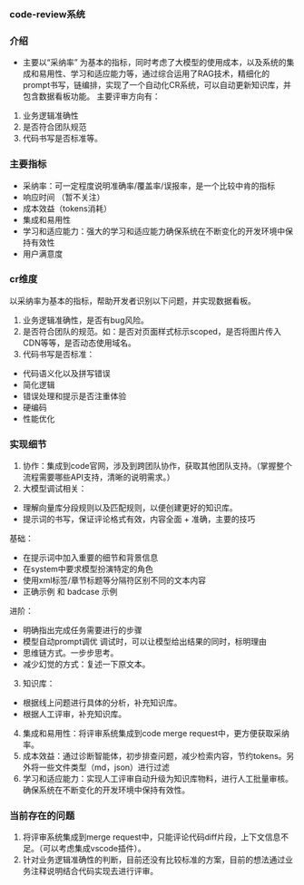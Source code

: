 

### code-review系统

### 介绍
- 主要以“采纳率” 为基本的指标，同时考虑了大模型的使用成本，以及系统的集成和易用性、学习和适应能力等，通过综合运用了RAG技术，精细化的prompt书写，链编排，实现了一个自动化CR系统，可以自动更新知识库，并包含数据看板功能。
主要评审方向有： 
1. 业务逻辑准确性
2. 是否符合团队规范
3. 代码书写是否标准等。


### 主要指标
- 采纳率：可一定程度说明准确率/覆盖率/误报率，是一个比较中肯的指标
- 响应时间 （暂不关注）
- 成本效益（tokens消耗）
- 集成和易用性
- 学习和适应能力：强大的学习和适应能力确保系统在不断变化的开发环境中保持有效性
- 用户满意度

### cr维度
以采纳率为基本的指标，帮助开发者识别以下问题，并实现数据看板。
1. 业务逻辑准确性，是否有bug风险。
2. 是否符合团队的规范。如：是否对页面样式标示scoped，是否将图片传入CDN等等，是否动态使用域名。
3. 代码书写是否标准：
- 代码语义化以及拼写错误
- 简化逻辑
- 错误处理和提示是否注重体验
- 硬编码
- 性能优化




### 实现细节
1. 协作：集成到code官网，涉及到跨团队协作，获取其他团队支持。（掌握整个流程需要哪些API支持，清晰的说明需求。）
2. 大模型调试相关：
- 理解向量库分段规则以及匹配规则，以便创建更好的知识库。
- 提示词的书写，保证评论格式有效，内容全面 + 准确，主要的技巧


基础：
- 在提示词中加入重要的细节和背景信息 
- 在system中要求模型扮演特定的角色 
- 使用xml标签/章节标题等分隔符区别不同的文本内容 
- 正确示例 和 badcase 示例 


进阶：
- 明确指出完成任务需要进行的步骤
- 模型自动prompt调优 
调试时，可以让模型给出结果的同时，标明理由 
- 思维链方式。一步步思考。
- 减少幻觉的方式：复述一下原文本。


3. 知识库：
- 根据线上问题进行具体的分析，补充知识库。
- 根据人工评审，补充知识库。

4. 集成和易用性：将评审系统集成到code merge request中，更方便获取采纳率。
5. 成本效益：通过诊断智能体，初步排查问题，减少检索内容，节约tokens。另外将一些文件类型（md，json）进行过滤
6. 学习和适应能力：实现人工评审自动升级为知识库物料，进行人工批量审核。确保系统在不断变化的开发环境中保持有效性。


### 当前存在的问题
1. 将评审系统集成到merge request中，只能评论代码diff片段，上下文信息不足。（可以考虑集成vscode插件）。
2. 针对业务逻辑准确性的判断，目前还没有比较标准的方案，目前的想法通过业务注释说明结合代码实现去进行评审。